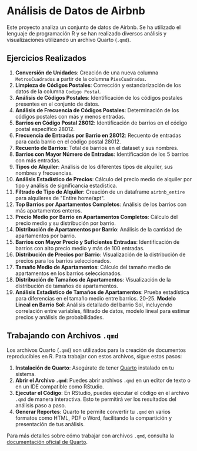 Análisis de Datos de Airbnb
===========================

Este proyecto analiza un conjunto de datos de Airbnb. Se ha utilizado el lenguaje de programación R y se han realizado diversos análisis y visualizaciones utilizando un archivo Quarto (`.qmd`).

Ejercicios Realizados
---------------------

1.  **Conversión de Unidades**: Creación de una nueva columna `MetrosCuadrados` a partir de la columna `PiesCuadrados`.
2.  **Limpieza de Códigos Postales**: Corrección y estandarización de los datos de la columna `Codigo Postal`.
3.  **Análisis de Códigos Postales**: Identificación de los códigos postales presentes en el conjunto de datos.
4.  **Análisis de Frecuencia de Códigos Postales**: Determinación de los códigos postales con más y menos entradas.
5.  **Barrios en Código Postal 28012**: Identificación de barrios en el código postal específico 28012.
6.  **Frecuencia de Entradas por Barrio en 28012**: Recuento de entradas para cada barrio en el código postal 28012.
7.  **Recuento de Barrios**: Total de barrios en el dataset y sus nombres.
8.  **Barrios con Mayor Número de Entradas**: Identificación de los 5 barrios con más entradas.
9.  **Tipos de Alquiler**: Análisis de los diferentes tipos de alquiler, sus nombres y frecuencias.
10.  **Análisis Estadístico de Precios**: Cálculo del precio medio de alquiler por tipo y análisis de significancia estadística.
11.  **Filtrado de Tipo de Alquiler**: Creación de un dataframe `airbnb_entire` para alquileres de "Entire home/apt".
12.  **Top Barrios por Apartamentos Completos**: Análisis de los barrios con más apartamentos enteros.
13.  **Precio Medio por Barrio en Apartamentos Completos**: Cálculo del precio medio y su distribución por barrio.
14.  **Distribución de Apartamentos por Barrio**: Análisis de la cantidad de apartamentos por barrio.
15.  **Barrios con Mayor Precio y Suficientes Entradas**: Identificación de barrios con alto precio medio y más de 100 entradas.
16.  **Distribución de Precios por Barrio**: Visualización de la distribución de precios para los barrios seleccionados.
17.  **Tamaño Medio de Apartamentos**: Cálculo del tamaño medio de apartamentos en los barrios seleccionados.
18.  **Distribución de Tamaños de Apartamentos**: Visualización de la distribución de tamaños de apartamentos.
19.  **Análisis Estadístico de Tamaños de Apartamentos**: Prueba estadística para diferencias en el tamaño medio entre barrios. 20-25. **Modelo Lineal en Barrio Sol**: Análisis detallado del barrio Sol, incluyendo correlación entre variables, filtrado de datos, modelo lineal para estimar precios y análisis de probabilidades.

Trabajando con Archivos `.qmd`
------------------------------

Los archivos Quarto (`.qmd`) son utilizados para la creación de documentos reproducibles en R. Para trabajar con estos archivos, sigue estos pasos:

1.  **Instalación de Quarto**: Asegúrate de tener [Quarto](https://quarto.org/) instalado en tu sistema.
2.  **Abrir el Archivo `.qmd`**: Puedes abrir archivos `.qmd` en un editor de texto o en un IDE compatible como RStudio.
3.  **Ejecutar el Código**: En RStudio, puedes ejecutar el código en el archivo `.qmd` de manera interactiva. Esto te permitirá ver los resultados del análisis paso a paso.
4.  **Generar Reportes**: Quarto te permite convertir tu `.qmd` en varios formatos como HTML, PDF o Word, facilitando la compartición y presentación de tus análisis.

Para más detalles sobre cómo trabajar con archivos `.qmd`, consulta la [documentación oficial de Quarto](https://quarto.org/docs/get-started/).